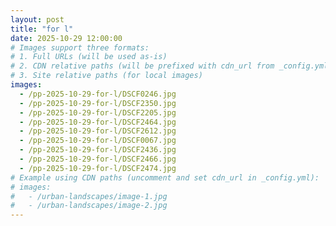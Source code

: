 ```yaml
---
layout: post
title: "for l"
date: 2025-10-29 12:00:00
# Images support three formats:
# 1. Full URLs (will be used as-is)
# 2. CDN relative paths (will be prefixed with cdn_url from _config.yml)
# 3. Site relative paths (for local images)
images:
  - /pp-2025-10-29-for-l/DSCF0246.jpg
  - /pp-2025-10-29-for-l/DSCF2350.jpg
  - /pp-2025-10-29-for-l/DSCF2205.jpg
  - /pp-2025-10-29-for-l/DSCF2464.jpg  
  - /pp-2025-10-29-for-l/DSCF2612.jpg
  - /pp-2025-10-29-for-l/DSCF0067.jpg
  - /pp-2025-10-29-for-l/DSCF2436.jpg
  - /pp-2025-10-29-for-l/DSCF2466.jpg
  - /pp-2025-10-29-for-l/DSCF2474.jpg
# Example using CDN paths (uncomment and set cdn_url in _config.yml):
# images:
#   - /urban-landscapes/image-1.jpg
#   - /urban-landscapes/image-2.jpg
---
```

